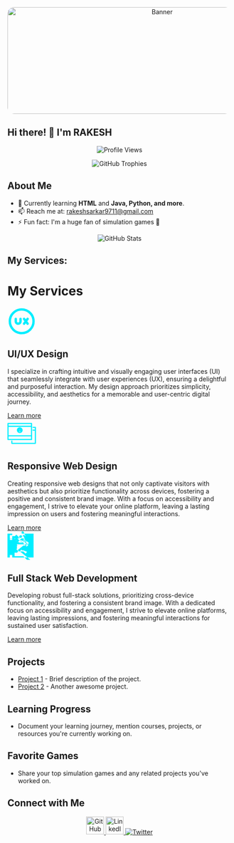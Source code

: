 <!-- Add an attention-grabbing banner with round corners -->
<p align="center">
  <img src="https://i.pinimg.com/originals/98/d6/83/98d683d99f5422d09cd093275aeae554.gif" alt="Banner" width="680" height="240" style="border-radius: 15px;">
</p>

## Hi there! 👋 I'm RAKESH

<p align="center">
  <img src="https://komarev.com/ghpvc/?username=rakeshsarkar9711&label=Profile%20views&color=0e75b6&style=flat" alt="Profile Views">
</p>

<p align="center">
  <img src="https://github-profile-trophy.vercel.app/?username=rakeshsarkar9711" alt="GitHub Trophies">
</p>

## About Me

- 🌱 Currently learning **HTML** and **Java, Python, and more**.
- 📫 Reach me at: [rakeshsarkar9711@gmail.com](mailto:rakeshsarkar9711@gmail.com)
- ⚡ Fun fact: I'm a huge fan of simulation games 👀

<!-- Add a dynamic GitHub stats animation -->
<p align="center">
  <img src="https://github-readme-stats.vercel.app/api?username=rakeshsarkar9711&show_icons=true&theme=radical&count_private=true&include_all_commits=true" alt="GitHub Stats">
</p>

## My Services:

<div class="services" id="services">
    <h1 class="sub-title">My <span>Services</span></h1>
    <div class="services-list">
        <!-- UI/UX Design -->
        <div>
            <svg width="64px" height="64px" viewBox="0 0 24 24" fill="none" xmlns="http://www.w3.org/2000/svg">
                <path d="M7 10V12C7 12.6667 7.4 14 9 14C10.6 14 11 12.6667 11 12V10M14 10L15.5 12M17 14L15.5 12M15.5 12L17 10M15.5 12L14 14" stroke="#0ef" stroke-linecap="round" stroke-linejoin="round" stroke-width="2"></path>
                <circle cx="12" cy="12" r="10" stroke="#0ef" stroke-linecap="round" stroke-linejoin="round" stroke-width="2"></circle>
            </svg>
            <h2>UI/UX Design</h2>
            <p>I specialize in crafting intuitive and visually engaging user interfaces (UI) that seamlessly integrate with user experiences (UX), ensuring a delightful and purposeful interaction. My design approach prioritizes simplicity, accessibility, and aesthetics for a memorable and user-centric digital journey.</p>
            <a href="#" class="read">Learn more</a>
        </div>
        <div>
            <svg fill="#0ef" height="64px" width="64px" version="1.1" xmlns="http://www.w3.org/2000/svg" xmlns:xlink="http://www.w3.org/1999/xlink" viewBox="0 0 512 512" xml:space="preserve" stroke="#0ef">
                <g>
                    <g>
                        <path d="M433.159,67.951H9.312C4.169,67.951,0,72.12,0,77.263v287.956c0,5.143,4.169,9.312,9.312,9.312h423.846 c5.143,0,9.312-4.169,9.312-9.312V77.263C442.471,72.12,438.302,67.951,433.159,67.951z M423.846,355.907H18.625v-47.223h405.221 V355.907z M423.846,290.059H18.625V137.336h405.221V290.059z M423.846,118.711H18.625V86.576h405.221V118.711z"></path>
                    </g>
                    <g>
                        <g>
                            <path d="M502.688,137.475h-41.595c-5.143,0-9.312,4.169-9.312,9.312s4.169,9.312,9.312,9.312h32.283v32.144h-32.283 c-5.143,0-9.312,4.169-9.312,9.312c0,5.143,4.169,9.312,9.312,9.312h32.283v218.556H88.149v-32.271 c0-5.143-4.169-9.312-9.312-9.312s-9.312,4.169-9.312,9.312v41.583c0,5.143,4.169,9.312,9.312,9.312h423.851 c5.143,0,9.312-4.169,9.312-9.312v-287.95C512,141.644,507.831,137.475,502.688,137.475z"></path>
                        </g>
                    </g>
                    <g>
                        <g>
                            <path d="M221.236,146.038c-28.413,0-51.529,23.116-51.529,51.529s23.116,51.529,51.529,51.529 s51.529-23.116,51.529-51.529S249.648,146.038,221.236,146.038z M221.236,230.472c-6.596-0.001-12.739-1.959-17.895-5.314 c5.26-3.412,11.433-5.288,17.83-5.301 c0.022,0,0.043,0.004,0.065,0.004c0.02,0,0.04-0.002,0.06-0.002 c6.397,0.012,12.569,1.891,17.829,5.304 C233.97,228.515,227.829,230.472,221.236,230.472z M215.746,195.747c0-3.027,2.462-5.489,5.489-5.489s5.489,2.462,5.489,5.489 c0,3.015-2.444,5.466-5.453,5.486c-0.015,0-0.029-0.001-0.043-0.001c-0.011,0-0.021,0.001-0.032,0.001 C218.187,201.21,215.746,198.76,215.746,195.747z"></path>
                        </g>
                    </g>
                </g>
            </svg>
            <h2>Responsive Web Design</h2>
            <p>Creating responsive web designs that not only captivate visitors with aesthetics but also prioritize functionality across devices, fostering a positive and consistent brand image. With a focus on accessibility and engagement, I strive to elevate your online platform, leaving a lasting impression on users and fostering meaningful interactions.</p>
            <a href="#" class="read">Learn more</a>
        </div>
        <div>
            <svg width="64px" height="64px" viewBox="0 0 24 24" fill="none" xmlns="http://www.w3.org/2000/svg">
                <path d="M2 2h20v20H2V2zm8.58 15h2.83l1.79 1.79 1.41-1.41L13.42 16H12v-2h4.12l1.79 1.79-1.41 1.41-1.79-1.79h-2.83l-1.79 1.79-1.41-1.41L13.42 12H16V9H8.58l-1.79-1.79 1.41-1.41 1.79 1.79h2.83l1.79-1.79 1.41 1.41L13.42 8H16V11H8.58l-1.79-1.79 1.41-1.41 1.79 1.79h2.83l1.79-1.79 1.41 1.41L13.42 4H12v2h-4.12l-1.79-1.79 1.41-1.41 1.79 1.79h2.83l1.79-1.79 1.41 1.41L13.42 0H12v2H2v6h2V4h2.42l2 2H12V8h1.42l3.29 3.29 1.41-1.41L13.42 6H12V4h-2v2H6v3h2v2.58l-1.41 1.41-1.79-1.79H2v-3h2V8H2V6h2V2H0v20h4v-2H2V8h4v2H6v2h2v2.58l-1.41 1.41-1.79-1.79H2v-3h2v-1H2v-3h2v-1H2v-3h2v2.58l1.41 1.41 1.79-1.79H12v-2h-1.42L6 9.42V8h1.42l1.79 1.79-1.41 1.41L8.58 12H6v3h1.42l1.79 1.79-1.41 1.41L8.58 18H6v3h7.42l5.29 5.29 1.41-1.41-1.29-1.29zm-8.83-6.29L12 8.59l4.24 4.24 1.41-1.41L12 5.77l-5.66 5.66 1.41 1.41z" fill="#0ef"></path>
            </svg>
            <h2>Full Stack Web Development</h2>
            <p>Developing robust full-stack solutions, prioritizing cross-device functionality, and fostering a consistent brand image. With a dedicated focus on accessibility and engagement, I strive to elevate online platforms, leaving lasting impressions, and fostering meaningful interactions for sustained user satisfaction.</p>
            <a href="#" class="read">Learn more</a>
        </div>
    </div>
</div>

## Projects

- [Project 1](#) - Brief description of the project.
- [Project 2](#) - Another awesome project.

## Learning Progress

- Document your learning journey, mention courses, projects, or resources you're currently working on.

## Favorite Games

- Share your top simulation games and any related projects you've worked on.

## Connect with Me

<!-- Add animated social media icons -->
<p align="center">
  <a href="https://github.com/rakeshsarkar9711">
    <img src="animated-github-icon-url" alt="GitHub" width="40" height="40"/>
  </a>
  <a href="#your-linkedin-url">
    <img src="animated-linkedin-icon-url" alt="LinkedIn" width="40" height="40"/>
  </a>
  <a href="#your-twitter-url">
    <img src="animated-twitter-icon-url" alt="Twitter" width
  </a>
</p>

<!-- Add a cool footer with animations or ASCII art -->
<p align="center">
  <!-- Your footer content goes here -->
</p>
